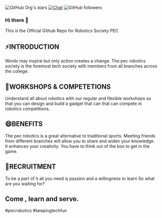 ![GitHub Org's stars](https://img.shields.io/github/stars/Robotics-Society-PEC?style=plastic)
[![Chat](https://img.shields.io/discord/1196709635445501962?color=%235865F2&logo=discord&logoColor=%23FFFFFF&style=plastic)](https://discord.gg/4YXnhjYTSk)
![GitHub followers](https://img.shields.io/github/followers/Robotics-Society-PEC?style=plastic)
### Hi there 👋

This is the Official Github Repo for Robotics Society PEC

## ⚡INTRODUCTION
Words may inspire but only action creates a change. The pec robotics society is the foremost tech society with members from all branches across the college.
## 🤖WORKSHOPS & COMPETETIONS
Understand all about robotics with our regular and flexible workshops so that you can design and build a gadget that can that can compete in robotics competitions.
## 😄BENEFITS
The pec robotics is a great alternative to traditional sports. Meeting friends from different branches will allow you to share and widen your knowledge. It enhances your creativity. You have to think out of the box to get in the game.
## 🤔RECRUITMENT
To be a part of it all you need is passion and a
willingness to learn
So what are you waiting for?
## Come , learn and serve.
#pecrobotics
#keepingtechfun

